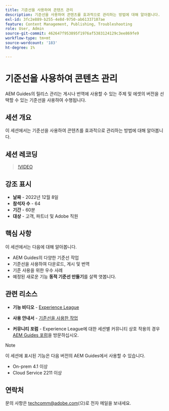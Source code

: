 ```yaml
---
title: 기준선을 사용하여 콘텐츠 관리
description: 기준선을 사용하여 콘텐츠를 효과적으로 관리하는 방법에 대해 알아봅니다.
exl-id: 3fc2e889-b255-4e8d-9750-ab61337107ae
feature: Content Management, Publishing, Troubleshooting
role: User, Admin
source-git-commit: 462647f953895f1976af5383124129c3ee869fe9
workflow-type: tm+mt
source-wordcount: '183'
ht-degree: 1%

---
```


# 기준선을 사용하여 콘텐츠 관리

AEM Guides의 릴리스 관리는 게시나 번역에 사용할 수 있는 주제 및 에셋의 버전을 선택할 수 있는 기준선을 사용하여 수행됩니다.

## 세션 개요

이 세션에서는 기준선을 사용하여 콘텐츠를 효과적으로 관리하는 방법에 대해 알아봅니다.

## 세션 레코딩

>[!VIDEO](https://video.tv.adobe.com/v/3414172/version-management-release-management-baseline?quality=12&learn=on)

## 강조 표시

- **날짜** - 2022년 12월 8일
- **참석자 수** - 64
- **기간** - 60분
- **대상** - 고객, 파트너 및 Adobe 직원

## 핵심 사항

이 세션에서는 다음에 대해 알아봅니다.
- AEM Guides의 다양한 기준선 작업
- 기준선을 사용하여 다운로드, 게시 및 번역
- 기준 사용을 위한 우수 사례
- 예정된 새로운 기능 **동적 기준선 만들기**&#x200B;를 살짝 엿봅니다.

## 관련 리소스

- **기능 비디오** - [Experience League](https://experienceleague.adobe.com/docs/experience-manager-guides-learn/videos/advanced-user-guide/overview.html?lang=ko)

- **사용 안내서** - [기준선을 사용한 작업](https://help.adobe.com/en_US/xml-documentation-for-adobe-experience-manager/index.html#t=DXML-master-map%2Fgenerate-output-use-baseline-for-publishing.html)

- **커뮤니티 포럼** - Experience League에 대한 세션별 커뮤니티 상호 작용의 경우 [AEM Guides 포럼](https://experienceleaguecommunities.adobe.com/t5/experience-manager-guides/bd-p/xml-documentation-discussions?profile.language=ko)을 방문하십시오.

>[!NOTE]
>
>이 세션에 표시된 기능은 다음 버전의 AEM Guides에서 사용할 수 있습니다.
> - On-prem 4.1 이상
> - Cloud Service 2211 이상

## 연락처

문의 사항은 <techcomm@adobe.com>(으)로 전자 메일을 보내세요.
